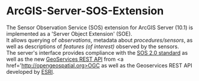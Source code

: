 ArcGIS-Server-SOS-Extension
===========================

The Sensor Observation Service (SOS) extension for ArcGIS Server (10.1) is implemented as a 'Server Object Extension' (SOE).
<br>
It allows querying of <i>observations</i>, metadata about <i>procedures/sensors</i>, as well as descriptions of <i>features (of interest)</i> observed by the sensors.
<br>
The server's interface provides compliance with the <a href='http://www.opengeospatial.org/standards/sos'>SOS 2.0 standard</a> as well as the new <a href='http://help.arcgis.com/en/arcgisserver/10.0/apis/rest/index.html'>GeoServices REST API</a> from <a href='http://opengeospatial.org>OGC</a> as well as the Geoservices REST API developed by <a href='http://esri.com'>ESRI</a>.
